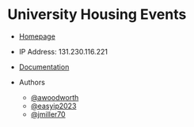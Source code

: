# University Housing Events

- [Homepage](https://events.housing.siu.edu)
- IP Address: 131.230.116.221
- [Documentation](https://github.com/UniversityHousing/events/wiki)

- Authors
  - [@awoodworth](https://github.com/awoodworth)
  - [@easyip2023](https://github.com/easyip2023)
  - [@jmiller70](https://github.com/jmiller70)

